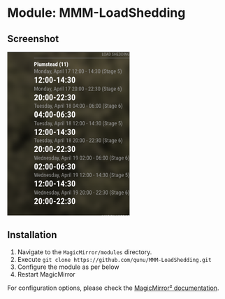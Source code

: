 # Module: MMM-LoadShedding

## Screenshot

![Screenshot](screenshot.png)

## Installation

1. Navigate to the `MagicMirror/modules` directory.
2. Execute `git clone https://github.com/qunu/MMM-LoadShedding.git`
3. Configure the module as per below
4. Restart MagicMirror

For configuration options, please check the [MagicMirror² documentation](https://docs.magicmirror.builders/modules/configuration.html).
